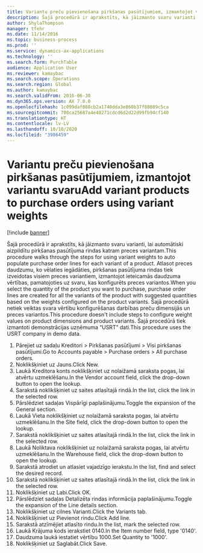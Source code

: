 ```yaml
---
title: Variantu preču pievienošana pirkšanas pasūtījumiem, izmantojot variantu svaru
description: Šajā procedūrā ir aprakstīts, kā jāizmanto svaru varianti, lai automātiski aizpildītu pirkšanas pasūtījuma rindas katram preces variantam.
author: ShylaThompson
manager: tfehr
ms.date: 11/14/2016
ms.topic: business-process
ms.prod: ''
ms.service: dynamics-ax-applications
ms.technology: ''
ms.search.form: PurchTable
audience: Application User
ms.reviewer: kamaybac
ms.search.scope: Operations
ms.search.region: Global
ms.author: kamaybac
ms.search.validFrom: 2016-06-30
ms.dyn365.ops.version: AX 7.0.0
ms.openlocfilehash: 1c099daf888cb2a1740dda3e860b37f88089c5ca
ms.sourcegitcommit: 708ca25687a4e48271cdcd6d2d22d99fb94cf140
ms.translationtype: HT
ms.contentlocale: lv-LV
ms.lasthandoff: 10/10/2020
ms.locfileid: "3986459"
---
```

# <a name="add-variant-products-to-purchase-orders-using-variant-weights"></a><span data-ttu-id="100ca-103">Variantu preču pievienošana pirkšanas pasūtījumiem, izmantojot variantu svaru</span><span class="sxs-lookup"><span data-stu-id="100ca-103">Add variant products to purchase orders using variant weights</span></span>

[!include [banner](../../includes/banner.md)]

<span data-ttu-id="100ca-104">Šajā procedūrā ir aprakstīts, kā jāizmanto svaru varianti, lai automātiski aizpildītu pirkšanas pasūtījuma rindas katram preces variantam.</span><span class="sxs-lookup"><span data-stu-id="100ca-104">This procedure walks through the steps for using variant weights to auto populate purchase order lines for each variant of a product.</span></span> <span data-ttu-id="100ca-105">Atlasot preces daudzumu, ko vēlaties iegādāties, pirkšanas pasūtījuma rindas tiek izveidotas visiem preces variantiem, izmantojot ieteicamās daudzuma vērtības, pamatojoties uz svaru, kas konfigurēts preces variantos.</span><span class="sxs-lookup"><span data-stu-id="100ca-105">When you select the quantity of the product you want to purchase, purchase order lines are created for all the variants of the product with suggested quantities based on the weights configured on the product variants.</span></span> <span data-ttu-id="100ca-106">Šajā procedūrā netiek veiktas svara vērtību konfigurēšanas darbības preču dimensijās un preces variantos.</span><span class="sxs-lookup"><span data-stu-id="100ca-106">This procedure doesn't include steps to configure weight values on product dimensions and product variants.</span></span> <span data-ttu-id="100ca-107">Šajā procedūrā tiek izmantoti demonstrācijas uzņēmuma “USRT” dati.</span><span class="sxs-lookup"><span data-stu-id="100ca-107">This procedure uses the USRT company in demo data.</span></span>

1. <span data-ttu-id="100ca-108">Pārejiet uz sadaļu Kreditori > Pirkšanas pasūtījumi > Visi pirkšanas pasūtījumi.</span><span class="sxs-lookup"><span data-stu-id="100ca-108">Go to Accounts payable > Purchase orders > All purchase orders.</span></span>
2. <span data-ttu-id="100ca-109">Noklikšķiniet uz Jauns.</span><span class="sxs-lookup"><span data-stu-id="100ca-109">Click New.</span></span>
3. <span data-ttu-id="100ca-110">Laukā Kreditora konts noklikšķiniet uz nolaižamā saraksta pogas, lai atvērtu uzmeklēšanu.</span><span class="sxs-lookup"><span data-stu-id="100ca-110">In the Vendor account field, click the drop-down button to open the lookup.</span></span>
4. <span data-ttu-id="100ca-111">Sarakstā noklikšķiniet uz saites atlasītajā rindā.</span><span class="sxs-lookup"><span data-stu-id="100ca-111">In the list, click the link in the selected row.</span></span>
5. <span data-ttu-id="100ca-112">Pārslēdziet sadaļas Vispārīgi paplašinājumu.</span><span class="sxs-lookup"><span data-stu-id="100ca-112">Toggle the expansion of the General section.</span></span>
6. <span data-ttu-id="100ca-113">Laukā Vieta noklikšķiniet uz nolaižamā saraksta pogas, lai atvērtu uzmeklēšanu.</span><span class="sxs-lookup"><span data-stu-id="100ca-113">In the Site field, click the drop-down button to open the lookup.</span></span>
7. <span data-ttu-id="100ca-114">Sarakstā noklikšķiniet uz saites atlasītajā rindā.</span><span class="sxs-lookup"><span data-stu-id="100ca-114">In the list, click the link in the selected row.</span></span>
8. <span data-ttu-id="100ca-115">Laukā Noliktava noklikšķiniet uz nolaižamā saraksta pogas, lai atvērtu uzmeklēšanu.</span><span class="sxs-lookup"><span data-stu-id="100ca-115">In the Warehouse field, click the drop-down button to open the lookup.</span></span>
9. <span data-ttu-id="100ca-116">Sarakstā atrodiet un atlasiet vajadzīgo ierakstu.</span><span class="sxs-lookup"><span data-stu-id="100ca-116">In the list, find and select the desired record.</span></span>
10. <span data-ttu-id="100ca-117">Sarakstā noklikšķiniet uz saites atlasītajā rindā.</span><span class="sxs-lookup"><span data-stu-id="100ca-117">In the list, click the link in the selected row.</span></span>
11. <span data-ttu-id="100ca-118">Noklikšķiniet uz Labi.</span><span class="sxs-lookup"><span data-stu-id="100ca-118">Click OK.</span></span>
12. <span data-ttu-id="100ca-119">Pārslēdziet sadaļas Detalizēta rindas informācija paplašinājumu.</span><span class="sxs-lookup"><span data-stu-id="100ca-119">Toggle the expansion of the Line details section.</span></span>
13. <span data-ttu-id="100ca-120">Noklikšķiniet uz cilnes Varianti.</span><span class="sxs-lookup"><span data-stu-id="100ca-120">Click the Variants tab.</span></span>
14. <span data-ttu-id="100ca-121">Noklikšķiniet uz Pievienot rindu.</span><span class="sxs-lookup"><span data-stu-id="100ca-121">Click Add line.</span></span>
15. <span data-ttu-id="100ca-122">Sarakstā atzīmējiet atlasīto rindu.</span><span class="sxs-lookup"><span data-stu-id="100ca-122">In the list, mark the selected row.</span></span>
16. <span data-ttu-id="100ca-123">Laukā Krājuma kods ierakstiet 0140.</span><span class="sxs-lookup"><span data-stu-id="100ca-123">In the Item number field, type '0140'.</span></span>
17. <span data-ttu-id="100ca-124">Daudzuma laukā iestatiet vērtību 1000.</span><span class="sxs-lookup"><span data-stu-id="100ca-124">Set Quantity to '1000'.</span></span>
18. <span data-ttu-id="100ca-125">Noklikšķiniet uz Saglabāt.</span><span class="sxs-lookup"><span data-stu-id="100ca-125">Click Save.</span></span>

